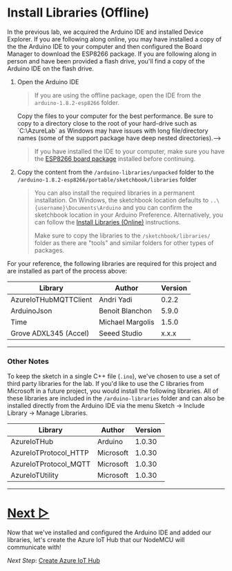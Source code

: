 # Install Libraries (Offline)

In the previous lab, we acquired the Arduino IDE and installed Device Explorer. If you are following along online, you may have installed a copy of the the Arduino IDE to your computer and then configured the Board Manager to download the ESP8266 package. If you are following along in person and have been provided a flash drive, you'll find a copy of the Arduino IDE on the flash drive.

1. Open the Arduino IDE
   > If you are using the offline package, open the IDE from the `arduino-1.8.2-esp8266` folder. 
   <!-->Copy the files to your computer for the best performance. Be sure to copy to a directory close to the root of your hard-drive such as `C:\AzureLab` as Windows may have issues with long file/directory names (some of the support package have deep nested directories).-->
   >
   > If you have installed the IDE to your computer, make sure you have the [ESP8266 board package](1_Software_Installation.md#configure-arduino-ide-for-esp8266) installed before continuing.
1. Copy the content from the `/arduino-libraries/unpacked` folder to the `/arduino-1.8.2-esp8266/portable/sketchbook/libraries` folder
   > You can also install the required libraries in a permanent installation. On Windows, the sketchbook location defaults to `..\{username}\Documents\Arduino` and you can confirm the sketchbook location in your Arduino Preference. Alternatively, you can follow the [Install Libraries (Online)](2_A_Install_Libraries.md) instructions.
   >
   > Make sure to copy the libraries to the `/sketchbook/libraries/` folder as there are "tools" and similar folders for other types of packages.

For your reference, the following libraries are required for this project and are installed as part of the process above:

   | Library                | Author           | Version |
   |------------------------|------------------|---------|
   | AzureIoTHubMQTTClient  | Andri Yadi       | 0.2.2   |
   | ArduinoJson            | Benoit Blanchon  | 5.9.0   |
   | Time                   | Michael Margolis | 1.5.0   |
   | Grove ADXL345 (Accel)  | Seeed Studio     | x.x.x   |

---
### Other Notes    
To keep the sketch in a single C++ file (`.ino`), we've chosen to use a set of third party libraries for the lab. If you'd like to use the C libraries from Microsoft in a future project, you would install the following libraries. All of these libraries are included in the `/arduino-libraries` folder and can also be installed directly from the Arduino IDE via the menu Sketch → Include Library → Manage Libraries.  

| Library                | Author         | Version |
|------------------------|----------------|---------|
| AzureIoTHub            | Arduino        | 1.0.30  |
| AzureIoTProtocol_HTTP  | Microsoft      | 1.0.30  |
| AzureIoTProtocol_MQTT  | Microsoft      | 1.0.30  |
| AzureIoTUtility        | Microsoft      | 1.0.30  |
---

# [Next ▻](3_Azure_IoT_Hub.md)
Now that we've installed and configured the Arduino IDE and added our libraries, let's create the Azure IoT Hub that our NodeMCU will communicate with!

*Next Step*: [Create Azure IoT Hub](3_Azure_IoT_Hub.md)